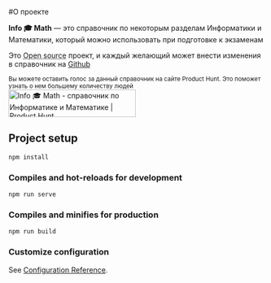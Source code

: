 #О проекте
      <p>
        <strong>Info 🎓 Math</strong> — это справочник по некоторым разделам
        Информатики и Математики, который можно использовать при подготовке к
        экзаменам
      </p>
      <p>
        Это
        <abbr title="Открытое программное обеспечение" class="initialism"
          >Open source</abbr
        >
        проект, и каждый желающий может внести изменения в справочник на
        <a
          href="https://github.com/mccrush/info"
          target="_blank"
          title="Fork on Github"
          >Github</a
        >
      </p>
      <div class="row">
        <div class="col-12 col-sm-6 lh-1">
          <small class="lh-1"
            >Вы можете оставить голос за данный справочник на сайте Product
            Hunt. Это поможет узнать о нем большему количеству людей</small
          >
        </div>
        <div class="col-12 col-sm-6">
          <a
            href="https://www.producthunt.com/posts/info-math?utm_source=badge-featured&utm_medium=badge&utm_souce=badge-info-math"
            target="_blank"
            ><img
              src="https://api.producthunt.com/widgets/embed-image/v1/featured.svg?post_id=295252&theme=dark"
              alt="Info 🎓 Math - справочник по Информатике и Математике | Product Hunt"
              style="width: 250px; height: 54px"
              width="250"
              height="54"
          /></a>
        </div>
      </div>

## Project setup
```
npm install
```

### Compiles and hot-reloads for development
```
npm run serve
```

### Compiles and minifies for production
```
npm run build
```

### Customize configuration
See [Configuration Reference](https://cli.vuejs.org/config/).
